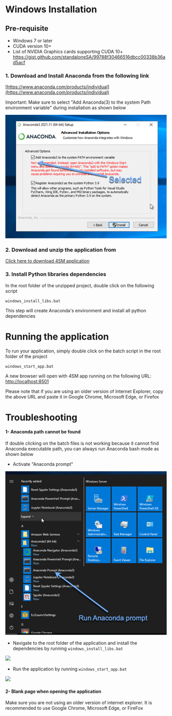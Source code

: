 # Windows Installation 

## Pre-requisite
- Windows 7 or later
- CUDA version 10+
- List of NVIDIA Graphics cards supporting CUDA 10+
      https://gist.github.com/standaloneSA/99788f30466516dbcc00338b36ad5acf


### 1. Download and Install Anaconda from the following link
    
[https://www.anaconda.com/products/individual](https://www.anaconda.com/products/individual)

Important: Make sure to select "Add Anaconda(3) to the system Path environment variable" during installation as shown below

![](anaconda_path.png)  

### 2. Download and unzip the application from

[Click here to download 4SM application](https://github.com/SharifAmit/4SM/archive/refs/heads/main.zip)

### 3. Install Python libraries dependencies 

In the root folder of the unzipped project, double click on the following script
```
windows_install_libs.bat
```
This step will create Anaconda's environment and install all python dependencies

# Running the application
To run your application, simply double click on the batch script in the root folder of the project
```
windows_start_app.bat
```
A new browser will open with 4SM app running on the following URL:
[http://localhost:8501](http://localhost:8501)

Please note that if you are using an older version of Internet Explorer, copy the above URL and paste it in Google Chrome,  Microsoft Edge, or Firefox

# Troubleshooting
 
#### 1- Anaconda path cannot be found
If double clicking on the batch files is not working because it cannot find Anaconda executable path, you can always run Anaconda bash mode as shown below

- Activate "Anaconda prompt"

![](anaconda_prompt.png)  

- Navigate to the root folder of the application and install the dependencies by running 
```windows_install_libs.bat```

![](windows_install_libs.png) 

- Run the application by running 
```windows_start_app.bat```

![](run_app_windows.png) 

#### 2- Blank page when opening the application

Make sure you are not using an older version of internet explorer. It is recommended to use Google Chrome, Microsoft Edge, or FireFox

